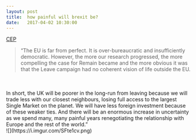 ```yaml
---
layout: post
title:  how painful will brexit be?
date:   2017-04-02 10:30:00
---
```


[CEP](http://cep.lse.ac.uk/pubs/download/brexit02.pdf)
>“The EU is far from perfect. It is over-bureaucratic and insufficiently democratic. However, the more our research progressed, the more compelling the case for Remain became and the more obvious it was that the Leave campaign had no coherent vision of life outside the EU.
<br/>
<br/>
In short, the UK will be poorer in the long-run from leaving because we will trade less with our closest neighbours, losing full access to the largest Single Market on the planet. We will have less foreign investment because of these weaker ties. And there will be an enormous increase in uncertainty as we spend many, many painful years renegotiating the relationship with Europe and the rest of the world.”

<br>
![](https://i.imgur.com/SFte1cv.png)

<br/>
<br/>
<br/>
<br/>
<br/>
<br/>
